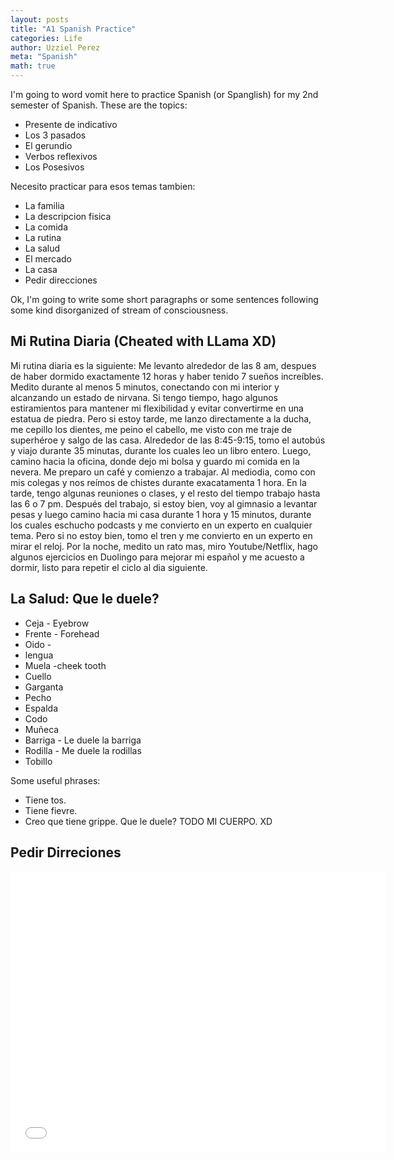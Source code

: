 ```yaml
---
layout: posts
title: "A1 Spanish Practice"
categories: Life
author: Uzziel Perez
meta: "Spanish"
math: true
---
```


I'm going to word vomit here to practice Spanish (or Spanglish) for my 2nd semester of Spanish. These are the topics: 

* Presente de indicativo 
* Los 3 pasados 
* El gerundio 
* Verbos reflexivos 
* Los Posesivos 

Necesito practicar para esos temas tambien: 
* La familia 
* La descripcion fisica
* La comida 
* La rutina
* La salud 
* El mercado 
* La casa 
* Pedir direcciones 

Ok, I'm going to write some short paragraphs or some sentences following some kind disorganized of stream of consciousness. 

## Mi Rutina Diaria (Cheated with LLama XD)

Mi rutina diaria es la siguiente:
Me levanto alrededor de las 8 am, despues de haber dormido exactamente 12 horas y haber tenido 7 sueños increíbles.
Medito durante al menos 5 minutos, conectando con mi interior y alcanzando un estado de nirvana. Si tengo tiempo, hago algunos estiramientos para mantener mi flexibilidad y evitar convertirme en una estatua de piedra.
Pero si estoy tarde, me lanzo directamente a la ducha, me cepillo los dientes, me peino el cabello, me visto con me traje de superhéroe y salgo de las casa. 
Alrededor de las 8:45-9:15, tomo el autobús y viajo durante 35 minutas, durante los cuales leo un libro entero. Luego, camino hacia la oficina, donde dejo mi bolsa y guardo mi comida en la nevera. 
Me preparo un café y comienzo a trabajar. 
Al mediodia, como con mis colegas y nos reímos de chistes durante exacatamenta 1 hora. En la tarde, tengo algunas reuniones o clases, y el resto del tiempo trabajo hasta las 6 o 7 pm. 
Después del trabajo, si estoy bien, voy al gimnasio a levantar pesas y luego camino hacia mi casa durante 1 hora y 15 minutos, durante los cuales eschucho podcasts y me convierto en un experto en cualquier tema. 
Pero si no estoy bien, tomo el tren y me convierto en un experto en mirar el reloj. Por la noche, medito un rato mas, miro Youtube/Netflix, hago algunos ejercicios en Duolingo para mejorar mi español y me acuesto a dormir, listo para repetir el ciclo al dia siguiente.

## La Salud: Que le duele?
* Ceja - Eyebrow
* Frente - Forehead
* Oido -
* lengua
* Muela -cheek tooth
* Cuello 
* Garganta
* Pecho
* Espalda
* Codo
* Muñeca
* Barriga - Le duele la barriga
* Rodilla - Me duele la rodillas
* Tobillo

Some useful phrases:
* Tiene tos.
* Tiene fievre.
* Creo que tiene grippe.
Que le duele?
TODO MI CUERPO. XD

## Pedir Dirreciones
<iframe
  src="[https://www.google.com/maps/embed?pb=!1m28!1m12!1m3!1d5595.4088... (embed link)](https://www.google.com/maps/dir/T%C3%A9l%C3%A9ph%C3%A9rique+Aiguille+du+Midi,+100+Pl.+de+l'Aiguille+du+Midi,+74400+Chamonix-Mont-Blanc,+France/T%C3%A9l%C3%A9ph%C3%A9rique+du+Br%C3%A9vent,+74400+Chamonix-Mont-Blanc,+France/@45.9265526,6.8383573,14z/data=!3m1!4b1!4m13!4m12!1m5!1m1!1s0x47894e704815b249:0x3263d180bf62d1fe!2m2!1d6.87!2d45.9183333!1m5!1m1!1s0x47894dcf00bc5da1:0x5c5a8c3f32d4b030!2m2!1d6.853481!2d45.9354909?entry=ttu&g_ep=EgoyMDI1MDUyMS4wIKXMDSoASAFQAw%3D%3D)"
  width="600"
  height="450"
  style="border:0;"
  allowfullscreen=""
  loading="lazy"
  referrerpolicy="no-referrer-when-downgrade">
</iframe>



